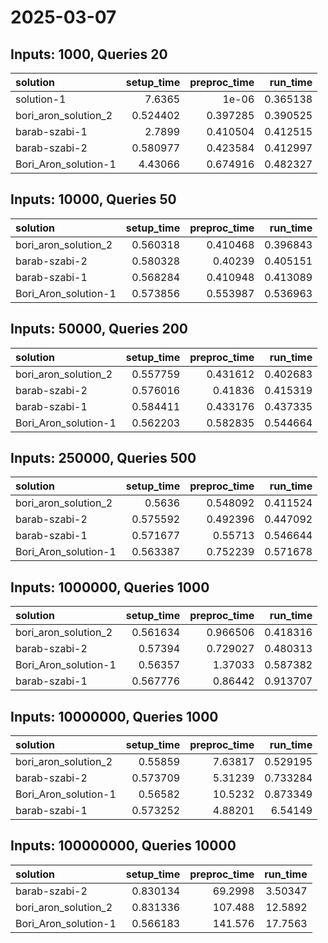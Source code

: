 # 2025-03-07

## Inputs: 1000, Queries 20

| solution             |   setup_time |   preproc_time |   run_time |
|:---------------------|-------------:|---------------:|-----------:|
| solution-1           |     7.6365   |       1e-06    |   0.365138 |
| bori_aron_solution_2 |     0.524402 |       0.397285 |   0.390525 |
| barab-szabi-1        |     2.7899   |       0.410504 |   0.412515 |
| barab-szabi-2        |     0.580977 |       0.423584 |   0.412997 |
| Bori_Aron_solution-1 |     4.43066  |       0.674916 |   0.482327 |

## Inputs: 10000, Queries 50

| solution             |   setup_time |   preproc_time |   run_time |
|:---------------------|-------------:|---------------:|-----------:|
| bori_aron_solution_2 |     0.560318 |       0.410468 |   0.396843 |
| barab-szabi-2        |     0.580328 |       0.40239  |   0.405151 |
| barab-szabi-1        |     0.568284 |       0.410948 |   0.413089 |
| Bori_Aron_solution-1 |     0.573856 |       0.553987 |   0.536963 |

## Inputs: 50000, Queries 200

| solution             |   setup_time |   preproc_time |   run_time |
|:---------------------|-------------:|---------------:|-----------:|
| bori_aron_solution_2 |     0.557759 |       0.431612 |   0.402683 |
| barab-szabi-2        |     0.576016 |       0.41836  |   0.415319 |
| barab-szabi-1        |     0.584411 |       0.433176 |   0.437335 |
| Bori_Aron_solution-1 |     0.562203 |       0.582835 |   0.544664 |

## Inputs: 250000, Queries 500

| solution             |   setup_time |   preproc_time |   run_time |
|:---------------------|-------------:|---------------:|-----------:|
| bori_aron_solution_2 |     0.5636   |       0.548092 |   0.411524 |
| barab-szabi-2        |     0.575592 |       0.492396 |   0.447092 |
| barab-szabi-1        |     0.571677 |       0.55713  |   0.546644 |
| Bori_Aron_solution-1 |     0.563387 |       0.752239 |   0.571678 |

## Inputs: 1000000, Queries 1000

| solution             |   setup_time |   preproc_time |   run_time |
|:---------------------|-------------:|---------------:|-----------:|
| bori_aron_solution_2 |     0.561634 |       0.966506 |   0.418316 |
| barab-szabi-2        |     0.57394  |       0.729027 |   0.480313 |
| Bori_Aron_solution-1 |     0.56357  |       1.37033  |   0.587382 |
| barab-szabi-1        |     0.567776 |       0.86442  |   0.913707 |

## Inputs: 10000000, Queries 1000

| solution             |   setup_time |   preproc_time |   run_time |
|:---------------------|-------------:|---------------:|-----------:|
| bori_aron_solution_2 |     0.55859  |        7.63817 |   0.529195 |
| barab-szabi-2        |     0.573709 |        5.31239 |   0.733284 |
| Bori_Aron_solution-1 |     0.56582  |       10.5232  |   0.873349 |
| barab-szabi-1        |     0.573252 |        4.88201 |   6.54149  |

## Inputs: 100000000, Queries 10000

| solution             |   setup_time |   preproc_time |   run_time |
|:---------------------|-------------:|---------------:|-----------:|
| barab-szabi-2        |     0.830134 |        69.2998 |    3.50347 |
| bori_aron_solution_2 |     0.831336 |       107.488  |   12.5892  |
| Bori_Aron_solution-1 |     0.566183 |       141.576  |   17.7563  |